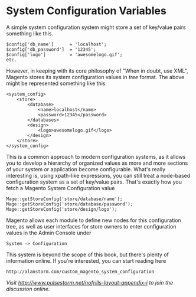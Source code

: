 System Configuration Variables
==================================================	
A simple system configuration system might store a set of key/value pairs something like this.

	$config['db_name'] 		= 'localhost';
	$config['db_password'] 	= '12345';	
	$config['logo'] 		= 'awesomelogo.gif';		
	etc.
	
However, in keeping with its core philosophy of "When in doubt, use XML", Magento stores its system configuration values in *tree* format.  The above might be represented something like this

	<system_config>
		<store>
			<database>
				<name>localhost</name>
				<password>12345</password>
			</databases>
			<design>
				<logo>awesomelogo.gif</logo>
			</design>
		</store>
	</system_config>

This is a common approach to modern configuration systems, as it allows you to develop a hierarchy of organized values as more and more sections of your system or application become configurable.  What's really interesting is, using xpath-like expressions, you can still treat a node-based configuration system as a set of key/value pairs.  That's exactly how you fetch a Magento System Configuration value

	Mage::getStoreConfig('store/database/name');
	Mage::getStoreConfig('store/database/password');	
	Mage::getStoreConfig('store/design/logo');		
	
Magento allows each module to define new nodes for this configuration tree, as well as user interfaces for store owners to enter configuration values in the Admin Console under

	System -> Configuration
	
This system is beyond the scope of this book, but there's plenty of information online.  If you're interested, you can start reading here

	http://alanstorm.com/custom_magento_system_configuration

*Visit http://www.pulsestorm.net/nofrills-layout-appendix-i to join the discussion online.*